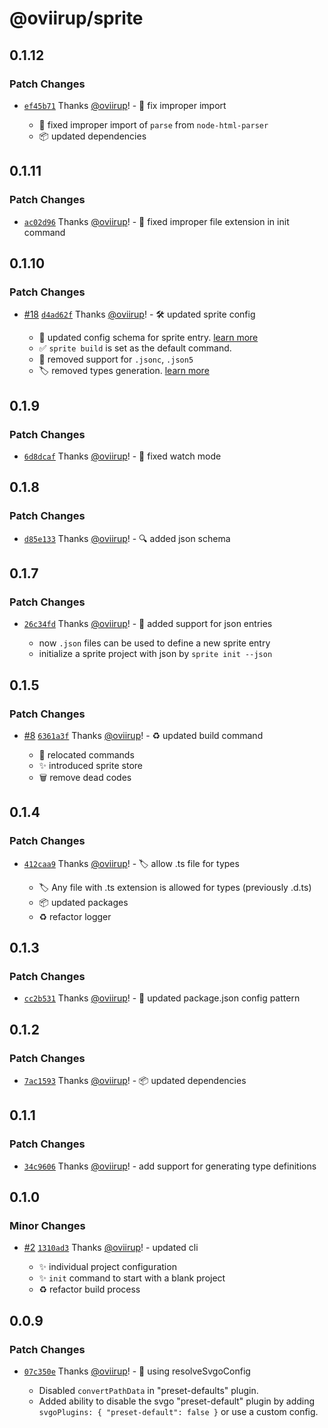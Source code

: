 # @oviirup/sprite

## 0.1.12

### Patch Changes

- [`ef45b71`](https://github.com/oviirup/sprite/commit/ef45b71bba29cab056a35d2c9cc8440cc779cf81) Thanks [@oviirup](https://github.com/oviirup)! - 🐛 fix improper import

  - 🐛 fixed improper import of `parse` from `node-html-parser`
  - 📦 updated dependencies

## 0.1.11

### Patch Changes

- [`ac02d96`](https://github.com/oviirup/sprite/commit/ac02d961aee10bbc3daf7d887e47e59e7669669f) Thanks [@oviirup](https://github.com/oviirup)! - 🐛 fixed improper file extension in init command

## 0.1.10

### Patch Changes

- [#18](https://github.com/oviirup/sprite/pull/18) [`d4ad62f`](https://github.com/oviirup/sprite/commit/d4ad62fbfee37c63adfcd1598c4a83806cc4fb34) Thanks [@oviirup](https://github.com/oviirup)! - 🛠️ updated sprite config

  - 🔧 updated config schema for sprite entry. [learn more](https://github.com/oviirup/sprite?tab=readme-ov-file#configuration)
  - ✅ `sprite build` is set as the default command.
  - 🚫 removed support for `.jsonc`, `.json5`
  - 🏷️ removed types generation. [learn more](https://github.com/oviirup/sprite?tab=readme-ov-file#usage)

## 0.1.9

### Patch Changes

- [`6d8dcaf`](https://github.com/oviirup/sprite/commit/6d8dcaf1330a9c1ab8d1230a7f0edbaeb3569795) Thanks [@oviirup](https://github.com/oviirup)! - 🐛 fixed watch mode

## 0.1.8

### Patch Changes

- [`d85e133`](https://github.com/oviirup/sprite/commit/d85e13379ea43c3639668941b8651dc5f2e15251) Thanks [@oviirup](https://github.com/oviirup)! - 🔍 added json schema

## 0.1.7

### Patch Changes

- [`26c34fd`](https://github.com/oviirup/sprite/commit/26c34fd0ce3e77ca90454a32e5b88a12db3e1593) Thanks [@oviirup](https://github.com/oviirup)! - 🔧 added support for json entries

  - now `.json` files can be used to define a new sprite entry
  - initialize a sprite project with json by `sprite init --json`

## 0.1.5

### Patch Changes

- [#8](https://github.com/oviirup/sprite/pull/8) [`6361a3f`](https://github.com/oviirup/sprite/commit/6361a3fcfe8140fce659bb8d59690b55195af72c) Thanks [@oviirup](https://github.com/oviirup)! - ♻️ updated build command

  - 🚚 relocated commands
  - ✨ introduced sprite store
  - 🗑️ remove dead codes

## 0.1.4

### Patch Changes

- [`412caa9`](https://github.com/oviirup/sprite/commit/412caa926b196907e6d5d98bc3418fffbb71f162) Thanks [@oviirup](https://github.com/oviirup)! - 🏷️ allow .ts file for types

  - 🏷️ Any file with .ts extension is allowed for types (previously .d.ts)
  - 📦 updated packages
  - ♻️ refactor logger

## 0.1.3

### Patch Changes

- [`cc2b531`](https://github.com/oviirup/sprite/commit/cc2b531da23b614144a0ea51667741927bc14d2f) Thanks [@oviirup](https://github.com/oviirup)! - 🔧 updated package.json config pattern

## 0.1.2

### Patch Changes

- [`7ac1593`](https://github.com/oviirup/sprite/commit/7ac15935ac5c00a98b82b0a8918e6fb86c770d2a) Thanks [@oviirup](https://github.com/oviirup)! - 📦 updated dependencies

## 0.1.1

### Patch Changes

- [`34c9606`](https://github.com/oviirup/sprite/commit/34c9606c3ab1e33e4bf0d8a42f27b6efb11c3fdf) Thanks [@oviirup](https://github.com/oviirup)! - add support for generating type definitions

## 0.1.0

### Minor Changes

- [#2](https://github.com/oviirup/sprite/pull/2) [`1310ad3`](https://github.com/oviirup/sprite/commit/1310ad38ac5dc759ee1123d33c6e128aeba7558f) Thanks [@oviirup](https://github.com/oviirup)! - updated cli

  - ✨ individual project configuration
  - ✨ `init` command to start with a blank project
  - ♻️ refactor build process

## 0.0.9

### Patch Changes

- [`07c350e`](https://github.com/oviirup/sprite/commit/07c350ea155b21349a18dffe0ad7d13654ca771f) Thanks [@oviirup](https://github.com/oviirup)! - 🔧 using resolveSvgoConfig

  - Disabled `convertPathData` in "preset-defaults" plugin.
  - Added ability to disable the svgo "preset-default" plugin by adding `svgoPlugins: { "preset-default": false }` or use a custom config.
